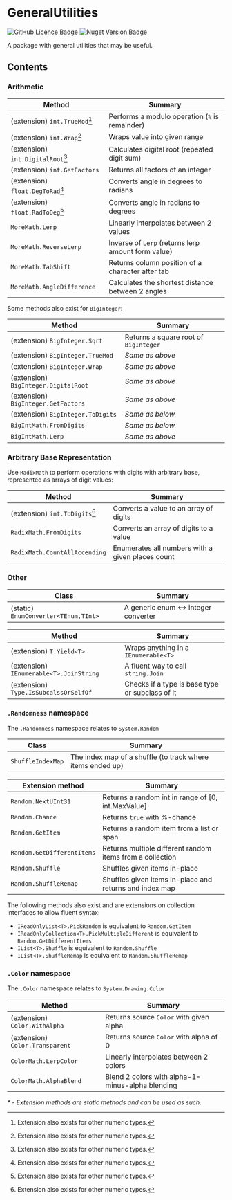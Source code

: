 # GeneralUtilities

[![GitHub Licence Badge](https://img.shields.io/github/license/Rephidock/Rephidock.GeneralUtilities)](https://github.com/Rephidock/Rephidock.GeneralUtilities/blob/main/LICENSE) [![Nuget Version Badge](https://img.shields.io/nuget/v/Rephidock.GeneralUtilities?logo=nuget)](https://www.nuget.org/packages/Rephidock.GeneralUtilities)

 A package with general utilities that may be useful.

## Contents



### Arithmetic

| Method                            | Summary                                            |
| --------------------------------- | -------------------------------------------------- |
| (extension) `int.TrueMod`[^1]     | Performs a modulo operation (`%` is remainder)     |
| (extension) `int.Wrap`[^1]        | Wraps value into given range                       |
| (extension) `int.DigitalRoot`[^1] | Calculates digital root (repeated digit sum)       |
| (extension) `int.GetFactors`      | Returns all factors of an integer                  |
| (extension) `float.DegToRad`[^1]  | Converts angle in degrees to radians               |
| (extension) `float.RadToDeg`[^1]  | Converts angle in radians to degrees               |
| `MoreMath.Lerp`                   | Linearly interpolates between 2 values             |
| `MoreMath.ReverseLerp`            | Inverse of `Lerp` (returns lerp amount form value) |
| `MoreMath.TabShift`               | Returns column position of a character after tab   |
| `MoreMath.AngleDifference`        | Calculates the shortest distance between 2 angles  |



Some methods also exist for `BigInteger`:

| Method                               | Summary                               |
| ------------------------------------ | ------------------------------------- |
| (extension) `BigInteger.Sqrt`        | Returns a square root of `BigInteger` |
| (extension) `BigInteger.TrueMod `    | *Same as above*                       |
| (extension) `BigInteger.Wrap`        | *Same as above*                       |
| (extension) `BigInteger.DigitalRoot` | *Same as above*                       |
| (extension) `BigInteger.GetFactors`  | *Same as above*                       |
| (extension) `BigInteger.ToDigits`    | *Same as below*                       |
| `BigIntMath.FromDigits`              | *Same as below*                       |
| `BigIntMath.Lerp`                    | *Same as above*                       |



### Arbitrary Base Representation

Use `RadixMath` to perform operations with digits with arbitrary base, represented as arrays of digit values:

| Method                         | Summary                                          |
| ------------------------------ | ------------------------------------------------ |
| (extension) `int.ToDigits`[^1] | Converts a value to an array of digits           |
| `RadixMath.FromDigits`         | Converts an array of digits to a value           |
| `RadixMath.CountAllAccending`  | Enumerates all numbers with a given places count |



### Other

| Class                                | Summary                              |
| ------------------------------------ | ------------------------------------ |
| (static) `EnumConverter<TEnum,TInt>` | A generic enum <-> integer converter |

| Method                                  | Summary                                         |
| --------------------------------------- | ----------------------------------------------- |
| (extension) `T.Yield<T>`                | Wraps anything in a `IEnumerable<T>`            |
| (extension) `IEnumerable<T>.JoinString` | A fluent way to call `string.Join`              |
| (extension) `Type.IsSubcalssOrSelfOf`   | Checks if a type is base type or subclass of it |



### `.Randomness` namespace

The `.Randomness` namespace relates to `System.Random`

| Class             | Summary                                                    |
| ----------------- | ---------------------------------------------------------- |
| `ShuffleIndexMap` | The index map of a shuffle (to track where items ended up) |

| Extension method           | Summary                                                   |
| -------------------------- | --------------------------------------------------------- |
| `Random.NextUInt31`        | Returns a random int in range of [0, int.MaxValue]        |
| `Random.Chance`            | Returns `true` with %-chance                              |
| `Random.GetItem`           | Returns a random item from a list or span                 |
| `Random.GetDifferentItems` | Returns multiple different random items from a collection |
| `Random.Shuffle`           | Shuffles given items in-place                             |
| `Random.ShuffleRemap`      | Shuffles given items in-place and returns and index map   |

The following methods also exist and are extensions on collection interfaces to allow fluent syntax:

- `IReadOnlyList<T>.PickRandom` is equivalent to `Random.GetItem`
- `IReadOnlyCollection<T>.PickMultipleDifferent` is equivalent to `Random.GetDifferentItems`
- `IList<T>.Shuffle` is equivalent to `Random.Shuffle`
- `IList<T>.ShuffleRemap` is equivalent to `Random.ShuffleRemap`



### `.Color` namespace

The `.Color` namespace relates to `System.Drawing.Color`

| Method                          | Summary                                          |
| ------------------------------- | ------------------------------------------------ |
| (extension) `Color.WithAlpha`   | Returns source `Color` with given alpha          |
| (extension) `Color.Transparent` | Returns source `Color` with alpha of 0           |
| `ColorMath.LerpColor`           | Linearly interpolates between 2 colors           |
| `ColorMath.AlphaBlend`          | Blend 2 colors with alpha-1-minus-alpha blending |



[^1]: Extension also exists for other numeric types.

*\* - Extension methods are static methods and can be used as such.*
